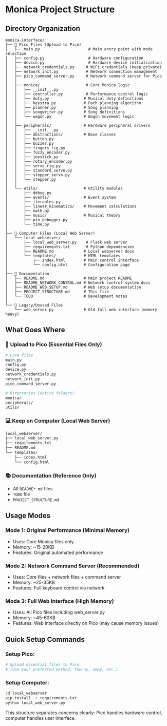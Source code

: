 # Monica Project Structure

## Directory Organization

```
monica-interface/
├── 📁 Pico Files (Upload to Pico)
│   ├── main.py                     # Main entry point with mode selection
│   ├── config.py                   # Hardware configuration
│   ├── device.py                   # Hardware device initialization
│   ├── network_credentials.py     # WiFi credentials (keep private)
│   ├── network_init.py            # Network connection management
│   ├── pico_command_server.py     # Network command server for Pico
│   │
│   ├── monica/                    # Core Monica logic
│   │   ├── __init__.py
│   │   ├── controller.py          # Performance control logic
│   │   ├── duty.py               # Musical duty definitions
│   │   ├── keystra.py            # Path planning algorithm
│   │   ├── planner.py            # Song planning
│   │   ├── songwriter.py         # Song definitions
│   │   └── wagon.py              # Wagon movement logic
│   │
│   ├── peripherals/              # Hardware peripheral drivers
│   │   ├── __init__.py
│   │   ├── abstractions/         # Base classes
│   │   ├── button.py
│   │   ├── buzzer.py
│   │   ├── fingers_rig.py
│   │   ├── fuzzy_encoder.py
│   │   ├── joystick.py
│   │   ├── rotary_encoder.py
│   │   ├── servo_rig.py
│   │   ├── standard_servo.py
│   │   ├── stepper_servo.py
│   │   └── stepper.py
│   │
│   └── utils/                    # Utility modules
│       ├── debug.py
│       ├── events/               # Event system
│       ├── iterables.py
│       ├── linear_kinematics/    # Movement calculations
│       ├── math.py
│       ├── music/                # Musical theory
│       ├── pin_debugger.py
│       └── time.py
│
├── 📁 Computer Files (Local Web Server)
│   └── local_webserver/
│       ├── local_web_server.py    # Flask web server
│       ├── requirements.txt       # Python dependencies
│       ├── README.md             # Local webserver docs
│       └── templates/            # HTML templates
│           ├── index.html        # Main control interface
│           └── config.html       # Configuration page
│
├── 📁 Documentation
│   ├── README.md                 # Main project README
│   ├── README_NETWORK_CONTROL.md # Network control system docs
│   ├── README_WEB_SETUP.md       # Web setup documentation
│   ├── PROJECT_STRUCTURE.md      # This file
│   └── TODO                      # Development notes
│
└── 📁 Legacy/Unused Files
    └── web_server.py             # Old full web interface (memory heavy)
```

## What Goes Where

### 🎯 **Upload to Pico** (Essential Files Only)
```bash
# Core files
main.py
config.py
device.py
network_credentials.py
network_init.py
pico_command_server.py

# Directories (entire folders)
monica/
peripherals/
utils/
```

### 💻 **Keep on Computer** (Local Web Server)
```bash
local_webserver/
├── local_web_server.py
├── requirements.txt
├── README.md
└── templates/
    ├── index.html
    └── config.html
```

### 📚 **Documentation** (Reference Only)
- All `README*.md` files
- `TODO` file
- `PROJECT_STRUCTURE.md`

## Usage Modes

### **Mode 1: Original Performance** (Minimal Memory)
- Uses: Core Monica files only
- Memory: ~15-20KB
- Features: Original automated performance

### **Mode 2: Network Command Server** (Recommended)
- Uses: Core files + network files + command server
- Memory: ~25-35KB
- Features: Full keyboard control via network

### **Mode 3: Full Web Interface** (High Memory)
- Uses: All Pico files including web_server.py
- Memory: ~45-60KB
- Features: Web interface directly on Pico (may cause memory issues)

## Quick Setup Commands

### **Setup Pico:**
```bash
# Upload essential files to Pico
# (Use your preferred method: Thonny, ampy, etc.)
```

### **Setup Computer:**
```bash
cd local_webserver
pip install -r requirements.txt
python local_web_server.py
```

This structure separates concerns clearly: Pico handles hardware control, computer handles user interface.


